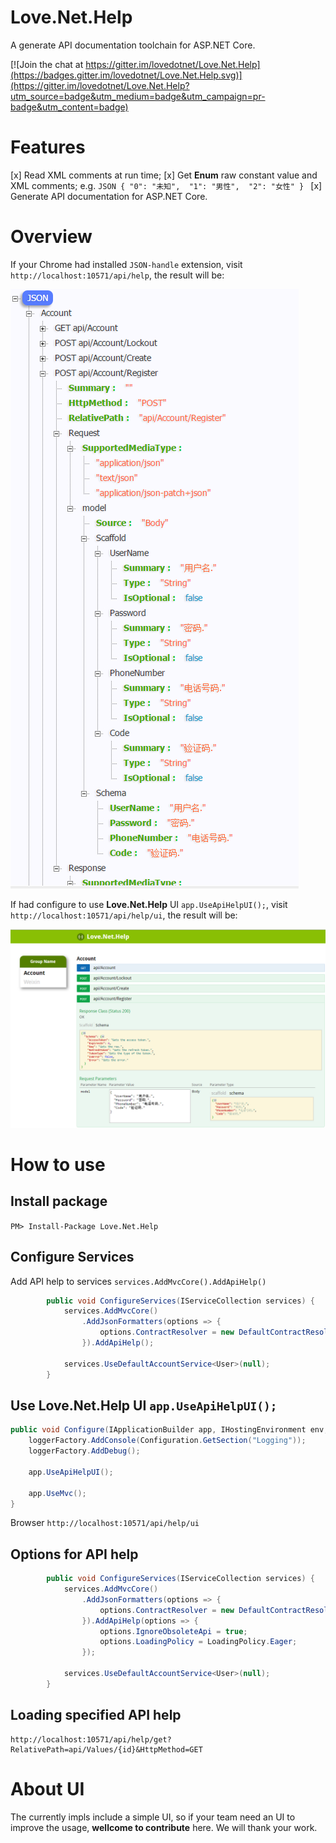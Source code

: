 # Love.Net.Help

A generate API documentation toolchain for ASP.NET Core. 

[![Join the chat at https://gitter.im/lovedotnet/Love.Net.Help](https://badges.gitter.im/lovedotnet/Love.Net.Help.svg)](https://gitter.im/lovedotnet/Love.Net.Help?utm_source=badge&utm_medium=badge&utm_campaign=pr-badge&utm_content=badge) 

# Features
[x] Read XML comments at run time;
[x] Get **Enum** raw constant value and XML comments;
    e.g.
    ```JSON
    {
      "0": "未知", 
      "1": "男性", 
      "2": "女性"
    }
    ```
[x]  Generate API documentation for ASP.NET Core.

# Overview

If your Chrome had installed `JSON-handle` extension, visit `http://localhost:10571/api/help`, the result will be:

![Love.Net.Help Overview](images/JSON-handle.PNG)

If had configure to use **Love.Net.Help** UI `app.UseApiHelpUI();`, visit `http://localhost:10571/api/help/ui`, the result will be:

![Love.Net.Help UI Overview](images/UI.PNG)

# How to use

## Install package

`PM> Install-Package Love.Net.Help`

## Configure Services

Add API help to services `services.AddMvcCore().AddApiHelp()`

```C#
        public void ConfigureServices(IServiceCollection services) {
            services.AddMvcCore()
                .AddJsonFormatters(options => {
                    options.ContractResolver = new DefaultContractResolver();
                }).AddApiHelp();

            services.UseDefaultAccountService<User>(null);
        }

```

## Use **Love.Net.Help** UI `app.UseApiHelpUI();`

```C#
public void Configure(IApplicationBuilder app, IHostingEnvironment env, ILoggerFactory loggerFactory) {
    loggerFactory.AddConsole(Configuration.GetSection("Logging"));
    loggerFactory.AddDebug();

    app.UseApiHelpUI();

    app.UseMvc();
}
```

Browser `http://localhost:10571/api/help/ui`

## Options for API help

```C#
        public void ConfigureServices(IServiceCollection services) {
            services.AddMvcCore()
                .AddJsonFormatters(options => {
                    options.ContractResolver = new DefaultContractResolver();
                }).AddApiHelp(options => {
                    options.IgnoreObsoleteApi = true;
                    options.LoadingPolicy = LoadingPolicy.Eager;
                });

            services.UseDefaultAccountService<User>(null);
        }
```

## Loading specified API help

```
http://localhost:10571/api/help/get?RelativePath=api/Values/{id}&HttpMethod=GET
```

# About UI

The currently impls include a simple UI, so if your team need an UI to improve the usage, **wellcome to contribute** here. We will thank
your work.